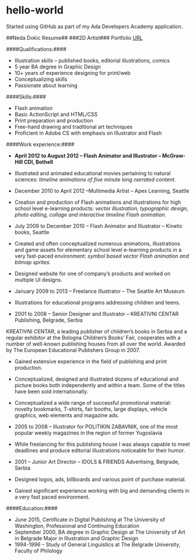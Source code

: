 # hello-world
Started using GitHub as part of my Ada Developers Academy application.

##Neda Dokic Resume##
###2D Artist###
Portfolio [URL](http://sites.google.com/site/nedadokic/)

####Qualifications:####

* Illustration skills – published books, editorial illustrations, comics
* 5 year BA degree in Graphic Design
* 10+ years of experience designing for print/web
* Conceptualizing skills
* Passionate about learning

####Skills:####

* Flash animation
* Basic ActionScript and HTML/CSS
* Print preparation and production
* Free-hand drawing and traditional art techniques
* Proficient in Adobe CS with emphasis on Illustrator and Flash

####Work experience:####

* __April 2012 to August 2012 – Flash Animator and Illustrator – McGraw-Hill CDI, Bothell__
* Illustrated and animated educational movies pertaining to natural sciences:
*timeline animations of five minute long narrated content.*

* December 2010 to April 2012 –Multimedia Artist – Apex Learning, Seattle

* Creation and production of Flash animations and illustrations for high school level e-learning products: *vector illustration, typographic design, photo editing, collage and interactive timeline Flash animation.*

* July 2009 to December 2010 – Flash Animator and Illustrator – Kinetic books, Seattle

* Created and often conceptualized numerous animations, illustrations and game assets for elementary school level e-learning products in a very fast-paced environment:
*symbol based vector Flash animation and bitmap sprites.*
* Designed website for one of company’s products and worked on multiple UI designs.

* January 2009 to 2013 – Freelance Illustrator – The Seattle Art Museum

* Illustrations for educational programs addressing children and teens.

* 2001 to 2008 – Senior Designer and Illustrator – KREATIVNI CENTAR Publishing, Belgrade, Serbia

KREATIVNI CENTAR, a leading publisher of children’s books in Serbia and a regular exhibitor at the Bologna Children’s Books’ Fair, cooperates with a number of well-known publishing houses from all over the world. Awarded by The European Educational Publishers Group in 2007.

* Gained extensive experience in the field of publishing and print production.
* Conceptualized, designed and illustrated dozens of educational and picture books both independently and within a team. Some of the titles have been sold internationally.
* Conceptualized a wide range of successful promotional material: novelty bookmarks, T-shirts, fair booths, large displays, vehicle graphics, web elements and magazine ads.

* 2005 to 2008 – Illustrator for POLITIKIN ZABAVNIK, one of the most popular weekly magazines in the region of former Yugoslavia

* While freelancing for this publishing house I was always capable to meet deadlines and produce editorial illustrations noticeable for their humor.

* 2001 – Junior Art Director – IDOLS & FRIENDS Advertising, Belgrade, Serbia

* Designed logos, ads, billboards and various point of purchase material.
* Gained significant experience working with big and demanding clients in a very fast paced environment.

####Education:####

* June 2015, Certificate in Digital Publishing at The University of Washington, Professional and Continuing Education
* September 2000, BA degree in Graphic Design at The University of Art in Belgrade Major in Illustration and Graphic Design
* 1994-1996 – Study of General Linguistics at The Belgrade University, Faculty of Philology
